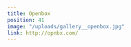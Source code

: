 ```yaml
---
title: Openbox
position: 41
image: "/uploads/gallery__openbox.jpg"
link: http://opnbx.com/
---
```


